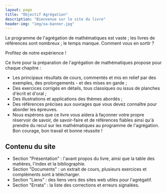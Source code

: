 ```yaml
---
layout: page
title: "Objectif Agrégation"
description: "Bienvenue sur le site du livre"
header-img: "img/oa-banner.jpg"
---
```


Le programme de l'agrégation de mathématiques est vaste ; les livres de références sont nombreux ; le temps manque. Comment vous en sortir ?

Profitez de notre expérience !

Ce livre pour la préparation de l'agrégation de mathématiques propose pour chaque chapitre :

* Les principaux résultats de cours, commentés et mis en relief par des exemples, des prolongements - et des mises en garde ;
* Des exercices corrigés en détails, tous classiques ou issus de planches d'écrit et d'oral ;
* Des illustrations et applications des thèmes abordés ;
* Des références précises aux ouvrages que vous devez connaître pour aborder les épreuves.
* Nous espérons que ce livre vous aidera à façonner votre propre réservoir de savoir, de savoir-faire et de références fiables ainsi qu'à prendre du recul sur les mathématiques au programme de l'agrégation. Bon courage, bon travail et bonne réussite !

Contenu du site
--------------

* Section "Présentation" : l'avant propos du livre, ainsi que la table des matières, l'index et la bibliographie.
* Section "Documents" : un extrait de cours, plusieurs exercices et compléments sont à télécharger.
* Section "Liens" : des liens vers des sites web utiles pour l'agrégatif.
* Section "Errata" : la liste des corrections et erreurs signalées.